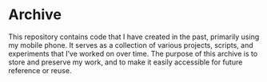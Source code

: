# Archive

This repository contains code that I have created in the past, primarily using my mobile phone. It serves as a collection of various projects, scripts, and experiments that I’ve worked on over time. The purpose of this archive is to store and preserve my work, and to make it easily accessible for future reference or reuse.
